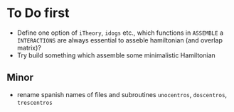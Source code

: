 
# To Do first

 * Define one option of `iTheory`, `idogs` etc., which functions in `ASSEMBLE` a `INTERACTIONS` are always essential to asseble hamiltonian (and overlap matrix)?
 * Try build something which assemble some minimalistic Hamiltonian

## Minor

 * rename spanish names of files and subroutines `unocentros`, `doscentros`, `trescentros`

